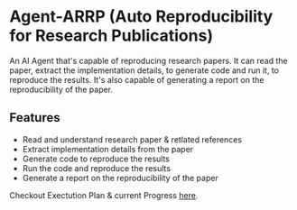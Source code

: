 # Agent-ARRP (Auto Reproducibility for Research Publications)

An AI Agent that's capable of reproducing research papers. It can read the paper, extract the implementation details, to generate code and run it, to reproduce the results. It's also capable of generating a report on the reproducibility of the paper.

## Features
- Read and understand research paper & retlated references
- Extract implementation details from the paper
- Generate code to reproduce the results
- Run the code and reproduce the results
- Generate a report on the reproducibility of the paper


Checkout Exectution Plan & current Progress [here](https://github.com/anemvamsi4/Agent-ARRP/edit/main/PROGRESS.md).
